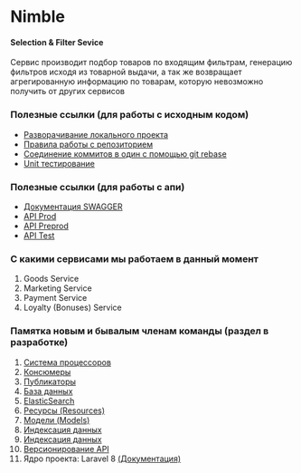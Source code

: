 # Nimble
#### Selection & Filter Sevice

Сервис производит подбор товаров по входящим фильтрам, генерацию фильтров исходя из товарной выдачи, а так же возвращает агрегированную информацию по товарам, которую невозможно получить от других сервисов

### Полезные ссылки (для работы с исходным кодом)
<ul>
    <li><a href="https://wiki.sd.local/pages/viewpage.action?pageId=123732294">Разворачивание локального проекта</a></li>
    <li><a href="https://wiki.sd.local/pages/viewpage.action?pageId=120186792">Правила работы с репозиторием</a></li>
    <li><a href="https://wiki.sd.local/pages/viewpage.action?pageId=120186796">Соединение коммитов в один с помощью git rebase</a></li>
    <li><a href="https://wiki.sd.local/pages/viewpage.action?pageId=123741974">Unit тестирование</a></li>
</ul>

### Полезные ссылки (для работы с апи)
<ul>
    <li><a href="http://selection-api.rozetka.company/api/v1/documentation">Документация SWAGGER</a></li>
    <li><a href="http://selection-api.rozetka.company/">API Prod</a></li>
    <li><a href="http://selection-api.preprod.rozetka.company/">API Preprod</a></li>
    <li><a href="http://selection-api.qa.rozetka.company/">API Test</a></li>
</ul>


### С какими сервисами мы работаем в данный момент
<ol>
    <li>Goods Service</li>
    <li>Marketing Service</li>
    <li>Payment Service</li>
    <li>Loyalty (Bonuses) Service</li>
</ol>

### Памятка новым и бывалым членам команды (раздел в разработке)
<ol>
    <li><a href="#">Система процессоров</a></li>
    <li><a href="#">Консюмеры</a></li>
    <li><a href="#">Публикаторы</a></li>
    <li><a href="#">База данных</a></li>
    <li><a href="#">ElasticSearch</a></li>
    <li><a href="#">Ресурсы (Resources)</a></li>
    <li><a href="#">Модели (Models)</a></li>
    <li><a href="#">Индексация данных</a></li>
    <li><a href="#">Индексация данных</a></li>
    <li><a href="#">Версионирование API</a></li>
    <li>Ядро проекта: Laravel 8 <a href="https://laravel.com/docs/8.x">(Документация)</a></li>
</ol>
